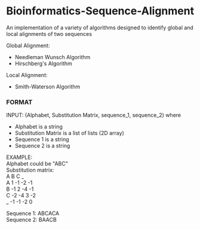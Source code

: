 # Bioinformatics-Sequence-Alignment
An implementation of a variety of algorithms designed to identify global and local alignments of two sequences

Global Alignment:
- Needleman Wunsch Algorithm 
- Hirschberg's Algorithm

Local Alignment:
- Smith-Waterson Algorithm
  
  
  
### FORMAT
INPUT: (Alphabet, Substitution Matrix, sequence_1, sequence_2) where
- Alphabet is a string
- Substitution Matrix is a list of lists (2D array)
- Sequence 1 is a string
- Sequence 2 is a string

EXAMPLE:  
Alphabet could be "ABC"  
Substitution matrix:  
  	  A 	B 	  C 	_  
A 	1 	-1 	-2 	-1  
B 	-1 	2 	-4 	-1  
C 	-2 	-4 	3 	-2  
_ 	-1 	-1 	-2 	0

Sequence 1: ABCACA  
Sequence 2: BAACB
